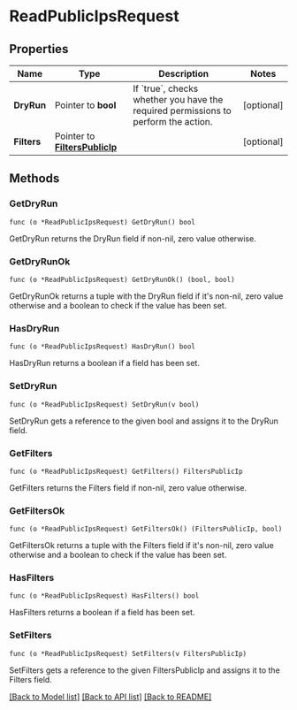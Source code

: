 # ReadPublicIpsRequest

## Properties

Name | Type | Description | Notes
------------ | ------------- | ------------- | -------------
**DryRun** | Pointer to **bool** | If &#x60;true&#x60;, checks whether you have the required permissions to perform the action. | [optional] 
**Filters** | Pointer to [**FiltersPublicIp**](FiltersPublicIp.md) |  | [optional] 

## Methods

### GetDryRun

`func (o *ReadPublicIpsRequest) GetDryRun() bool`

GetDryRun returns the DryRun field if non-nil, zero value otherwise.

### GetDryRunOk

`func (o *ReadPublicIpsRequest) GetDryRunOk() (bool, bool)`

GetDryRunOk returns a tuple with the DryRun field if it's non-nil, zero value otherwise
and a boolean to check if the value has been set.

### HasDryRun

`func (o *ReadPublicIpsRequest) HasDryRun() bool`

HasDryRun returns a boolean if a field has been set.

### SetDryRun

`func (o *ReadPublicIpsRequest) SetDryRun(v bool)`

SetDryRun gets a reference to the given bool and assigns it to the DryRun field.

### GetFilters

`func (o *ReadPublicIpsRequest) GetFilters() FiltersPublicIp`

GetFilters returns the Filters field if non-nil, zero value otherwise.

### GetFiltersOk

`func (o *ReadPublicIpsRequest) GetFiltersOk() (FiltersPublicIp, bool)`

GetFiltersOk returns a tuple with the Filters field if it's non-nil, zero value otherwise
and a boolean to check if the value has been set.

### HasFilters

`func (o *ReadPublicIpsRequest) HasFilters() bool`

HasFilters returns a boolean if a field has been set.

### SetFilters

`func (o *ReadPublicIpsRequest) SetFilters(v FiltersPublicIp)`

SetFilters gets a reference to the given FiltersPublicIp and assigns it to the Filters field.


[[Back to Model list]](../README.md#documentation-for-models) [[Back to API list]](../README.md#documentation-for-api-endpoints) [[Back to README]](../README.md)


